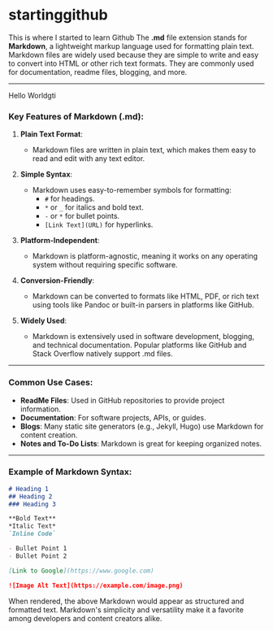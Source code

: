 # startinggithub
This is where I started to learn Github
The **.md** file extension stands for **Markdown**, a lightweight markup language used for formatting plain text. Markdown files are widely used because they are simple to write and easy to convert into HTML or other rich text formats. They are commonly used for documentation, readme files, blogging, and more.

---
Hello Worldgti 

### Key Features of Markdown (.md):
1. **Plain Text Format**:  
   - Markdown files are written in plain text, which makes them easy to read and edit with any text editor.

2. **Simple Syntax**:  
   - Markdown uses easy-to-remember symbols for formatting:
     - `#` for headings.
     - `*` or `_` for italics and bold text.
     - `-` or `*` for bullet points.
     - `[Link Text](URL)` for hyperlinks.

3. **Platform-Independent**:  
   - Markdown is platform-agnostic, meaning it works on any operating system without requiring specific software.

4. **Conversion-Friendly**:  
   - Markdown can be converted to formats like HTML, PDF, or rich text using tools like Pandoc or built-in parsers in platforms like GitHub.

5. **Widely Used**:  
   - Markdown is extensively used in software development, blogging, and technical documentation. Popular platforms like GitHub and Stack Overflow natively support .md files.

---

### Common Use Cases:
- **ReadMe Files**: Used in GitHub repositories to provide project information.
- **Documentation**: For software projects, APIs, or guides.
- **Blogs**: Many static site generators (e.g., Jekyll, Hugo) use Markdown for content creation.
- **Notes and To-Do Lists**: Markdown is great for keeping organized notes.

---

### Example of Markdown Syntax:

```md
# Heading 1
## Heading 2
### Heading 3

**Bold Text**  
*Italic Text*  
`Inline Code`

- Bullet Point 1
- Bullet Point 2

[Link to Google](https://www.google.com)

![Image Alt Text](https://example.com/image.png)
```

When rendered, the above Markdown would appear as structured and formatted text. Markdown's simplicity and versatility make it a favorite among developers and content creators alike.
